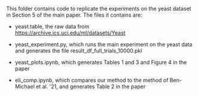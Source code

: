 This folder contains code to replicate the experiments on the yeast dataset in Section 5 of the main paper. The files it contains are:

- yeast.table, the raw data from https://archive.ics.uci.edu/ml/datasets/Yeast

- yeast_experiment.py,  which runs the main experiment on the yeast data and generates the file result_df_full_trials_10000.pkl

- yeast_plots.ipynb, which generates Tables 1 and 3 and Figure 4 in the paper 

- eli_comp.ipynb, which compares our method to the method of Ben-Michael et al. '21, and generates Table 2 in the paper 